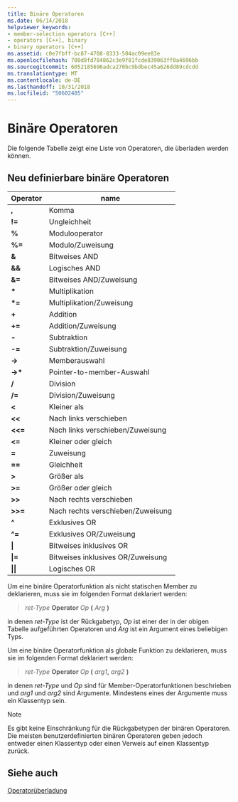 ```yaml
---
title: Binäre Operatoren
ms.date: 06/14/2018
helpviewer_keywords:
- member-selection operators [C++]
- operators [C++], binary
- binary operators [C++]
ms.assetid: c0e7fbff-bc87-4708-8333-504ac09ee83e
ms.openlocfilehash: 700d8fd784862c3e9f81fcde839063ff0a4696bb
ms.sourcegitcommit: 6052185696adca270bc9bdbec45a626dd89cdcdd
ms.translationtype: MT
ms.contentlocale: de-DE
ms.lasthandoff: 10/31/2018
ms.locfileid: "50602405"
---
```

# <a name="binary-operators"></a>Binäre Operatoren

Die folgende Tabelle zeigt eine Liste von Operatoren, die überladen werden können.

## <a name="redefinable-binary-operators"></a>Neu definierbare binäre Operatoren

|Operator|name|
|--------------|----------|
|**,**|Komma|
|**\!=**|Ungleichheit|
|**%**|Modulooperator|
|**%=**|Modulo/Zuweisung|
|**&**|Bitweises AND|
|**&&**|Logisches AND|
|**&=**|Bitweises AND/Zuweisung|
|**&#42;**|Multiplikation|
|**&#42;=**|Multiplikation/Zuweisung|
|**+**|Addition|
|**+=**|Addition/Zuweisung|
|**-**|Subtraktion|
|**-=**|Subtraktion/Zuweisung|
|**->**|Memberauswahl|
|**->&#42;**|Pointer-to-member-Auswahl|
|**/**|Division|
|**/=**|Division/Zuweisung|
|**<**|Kleiner als|
|**<<**|Nach links verschieben|
|**<<=**|Nach links verschieben/Zuweisung|
|**<=**|Kleiner oder gleich|
|**=**|Zuweisung|
|**==**|Gleichheit|
|**>**|Größer als|
|**>=**|Größer oder gleich|
|**>>**|Nach rechts verschieben|
|**>>=**|Nach rechts verschieben/Zuweisung|
|**^**|Exklusives OR|
|**^=**|Exklusives OR/Zuweisung|
|**&#124;**|Bitweises inklusives OR|
|**&#124;=**|Bitweises inklusives OR/Zuweisung|
|**&#124;&#124;**|Logisches OR|

Um eine binäre Operatorfunktion als nicht statischen Member zu deklarieren, muss sie im folgenden Format deklariert werden:

> *ret-Type* **Operator** *Op* **(** *Arg* **)**

in denen *ret-Type* ist der Rückgabetyp, *Op* ist einer der in der obigen Tabelle aufgeführten Operatoren und *Arg* ist ein Argument eines beliebigen Typs.

Um eine binäre Operatorfunktion als globale Funktion zu deklarieren, muss sie im folgenden Format deklariert werden:

> *ret-Type* **Operator** *Op* **(** _arg1_**,** _arg2_ **)**

in denen *ret-Type* und *Op* sind für Member-Operatorfunktionen beschrieben und *arg1* und *arg2* sind Argumente. Mindestens eines der Argumente muss ein Klassentyp sein.

> [!NOTE]
> Es gibt keine Einschränkung für die Rückgabetypen der binären Operatoren. Die meisten benutzerdefinierten binären Operatoren geben jedoch entweder einen Klassentyp oder einen Verweis auf einen Klassentyp zurück.

## <a name="see-also"></a>Siehe auch

[Operatorüberladung](../cpp/operator-overloading.md)